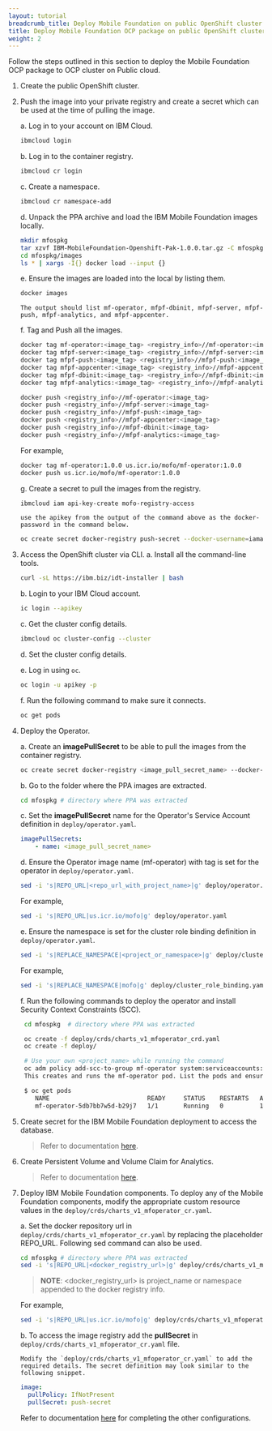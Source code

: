 ```yaml
---
layout: tutorial
breadcrumb_title: Deploy Mobile Foundation on public OpenShift cluster
title: Deploy Mobile Foundation OCP package on public OpenShift cluster
weight: 2
---
```

<!-- NLS_CHARSET=UTF-8 -->

Follow the steps outlined in this section to deploy the Mobile Foundation OCP package to OCP cluster on Public cloud.

1.  Create the public OpenShift cluster.

2.  Push the image into your private registry and create a secret which can be used at the time of pulling the image.

    a.  Log in to your account on IBM Cloud.
    ```bash
    ibmcloud login
    ```

    b.  Log in to the container registry.
    ```bash
    ibmcloud cr login
    ```

    c.  Create a namespace.
    ```bash
    ibmcloud cr namespace-add
    ```

    d.  Unpack the PPA archive and load the IBM Mobile Foundation images locally.
    ```bash
    mkdir mfospkg
    tar xzvf IBM-MobileFoundation-Openshift-Pak-1.0.0.tar.gz -C mfospkg/
    cd mfospkg/images
    ls * | xargs -I{} docker load --input {}
    ```

    e.  Ensure the images are loaded into the local by listing them.
    ```bash
    docker images
    ```
        The output should list mf-operator, mfpf-dbinit, mfpf-server, mfpf-push, mfpf-analytics, and mfpf-appcenter.

    f.  Tag and Push all the images.
    ```bash
    docker tag mf-operator:<image_tag> <registry_info>//mf-operator:<image_tag>
    docker tag mfpf-server:<image_tag> <registry_info>//mfpf-server:<image_tag>
    docker tag mfpf-push:<image_tag> <registry_info>//mfpf-push:<image_tag>
    docker tag mfpf-appcenter:<image_tag> <registry_info>//mfpf-appcenter:<image_tag>
    docker tag mfpf-dbinit:<image_tag> <registry_info>//mfpf-dbinit:<image_tag>
    docker tag mfpf-analytics:<image_tag> <registry_info>//mfpf-analytics:<image_tag>

    docker push <registry_info>//mf-operator:<image_tag>
    docker push <registry_info>//mfpf-server:<image_tag>
    docker push <registry_info>//mfpf-push:<image_tag>
    docker push <registry_info>//mfpf-appcenter:<image_tag>
    docker push <registry_info>//mfpf-dbinit:<image_tag>
    docker push <registry_info>//mfpf-analytics:<image_tag>
    ```

    For example,
    ```bash
    docker tag mf-operator:1.0.0 us.icr.io/mofo/mf-operator:1.0.0
    docker push us.icr.io/mofo/mf-operator:1.0.0
    ```

    g.  Create a secret to pull the images from the registry.
    ```bash
    ibmcloud iam api-key-create mofo-registry-access
    ```
        use the apikey from the output of the command above as the docker-password in the command below.

    ```bash
    oc create secret docker-registry push-secret --docker-username=iamapikey --docker-password= --docker-server=us.icr.io
    ```

3.  Access the OpenShift cluster via CLI.
    a.  Install all the command-line tools.
    ```bash
    curl -sL https://ibm.biz/idt-installer | bash
    ```

    b.  Login to your IBM Cloud account.
    ```bash
    ic login --apikey
    ```

    c.  Get the cluster config details.
    ```bash
    ibmcloud oc cluster-config --cluster
    ```

    d.  Set the cluster config details.

    e.  Log in using `oc`.
    ```bash
    oc login -u apikey -p
    ```

    f.  Run the following command to make sure it connects.
    ```bash
    oc get pods
    ```

4.  Deploy the Operator.

    a.  Create an **imagePullSecret** to be able to pull the images from the container registry.
    ```bash
    oc create secret docker-registry <image_pull_secret_name> --docker-server=<image_registry_server> --docker-username=<user_name> --docker-password=<password>
    ```

    b.  Go to the folder where the PPA images are extracted.
    ```bash
    cd mfospkg # directory where PPA was extracted
    ```

    c.  Set the **imagePullSecret** name for the Operator's Service Account definition in `deploy/operator.yaml`.
    ```yaml
    imagePullSecrets:
     	- name: <image_pull_secret_name>
    ```

    d.  Ensure the Operator image name (mf-operator) with tag is set for the operator in `deploy/operator.yaml`.
    ```bash
    sed -i 's|REPO_URL|<repo_url_with_project_name>|g' deploy/operator.yaml
    ```

    For example,
    ```bash
    sed -i 's|REPO_URL|us.icr.io/mofo|g' deploy/operator.yaml
    ```

    e.  Ensure the namespace is set for the cluster role binding definition in `deploy/operator.yaml`.
    ```bash
    sed -i 's|REPLACE_NAMESPACE|<project_or_namespace>|g' deploy/cluster_role_binding.yaml
    ```

    For example,
    ```bash
    sed -i 's|REPLACE_NAMESPACE|mofo|g' deploy/cluster_role_binding.yaml
    ```

    f.  Run the following commands to deploy the operator and install Security Context Constraints (SCC).
    ```bash
     cd mfospkg  # directory where PPA was extracted

     oc create -f deploy/crds/charts_v1_mfoperator_crd.yaml
     oc create -f deploy/

     # Use your own <project_name> while running the command
     oc adm policy add-scc-to-group mf-operator system:serviceaccounts:<project_name>
     This creates and runs the mf-operator pod. List the pods and ensure the pod is created successfully. The output looks as follows

     $ oc get pods
     	NAME                           READY     STATUS    RESTARTS   AGE
     	mf-operator-5db7bb7w5d-b29j7   1/1       Running   0          1m
    ```

5.  Create secret for the IBM Mobile Foundation deployment to access the database.
    >Refer to documentation [here](../install-mf/#install-mf).

6.  Create Persistent Volume and Volume Claim for Analytics.
    >Refer to documentation [here](../install-mf/#install-mf).

7.  Deploy IBM Mobile Foundation components.
    To deploy any of the Mobile Foundation components, modify the appropriate custom resource values in the `deploy/crds/charts_v1_mfoperator_cr.yaml`.

    a.  Set the docker repository url in `deploy/crds/charts_v1_mfoperator_cr.yaml` by replacing the placeholder REPO_URL. Following sed command can also be used.
    ```bash
    cd mfospkg # directory where PPA was extracted
    sed -i 's|REPO_URL|<docker_registry_url>|g' deploy/crds/charts_v1_mfoperator_cr.yaml
    ```
    >**NOTE**: <docker_registry_url> is project_name or namespace appended to the docker registry info.

    For example,
    ```bash
    sed -i 's|REPO_URL|us.icr.io/mofo|g' deploy/crds/charts_v1_mfoperator_cr.yaml  
    ```

    b.  To access the image registry add the **pullSecret** in `deploy/crds/charts_v1_mfoperator_cr.yaml` file.

        Modify the `deploy/crds/charts_v1_mfoperator_cr.yaml` to add the required details. The secret definition may look similar to the following snippet.
    ```yaml
    image:
      pullPolicy: IfNotPresent
      pullSecret: push-secret
    ```

    Refer to documentation [here](../install-mf/#deploy-mf-operator) for completing the other configurations.
